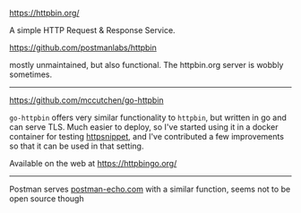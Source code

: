 https://httpbin.org/

A simple HTTP Request & Response Service.

https://github.com/postmanlabs/httpbin

mostly unmaintained, but also functional. The httpbin.org server is wobbly sometimes.

-----

https://github.com/mccutchen/go-httpbin

`go-httpbin` offers very similar functionality to `httpbin`, but written in go and can serve TLS. Much easier to deploy, so I've started using it in a docker container for testing [httpsnippet](https://github.com/readmeio/httpsnippet), and I've contributed a few improvements so that it can be used in that setting.

Available on the web at https://httpbingo.org/

------

Postman serves [postman-echo.com](https://www.postman.com/postman/workspace/published-postman-templates/documentation/631643-f695cab7-6878-eb55-7943-ad88e1ccfd65?ctx=documentation) with a similar function, seems not to be open source though